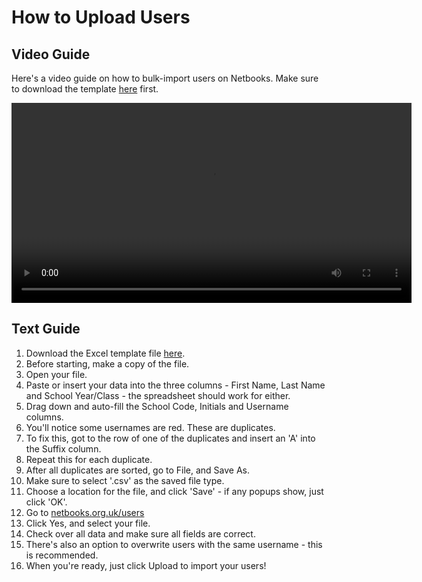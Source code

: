 # How to Upload Users

## Video Guide
Here's a video guide on how to bulk-import users on Netbooks. Make sure to download the template <a href="NetbooksUserImport.xlsx" download>here</a> first.

<video width="640" height="320" controls>
  <source src="../NBTutorial2.mp4" type="video/mp4">
</video>

## Text Guide

1. Download the Excel template file <a href="NetbooksUserImport.xlsx" download>here</a>.
2. Before starting, make a copy of the file.
3. Open your file.
4. Paste or insert your data into the three columns - First Name, Last Name and School Year/Class - the spreadsheet should work for either.
5. Drag down and auto-fill the School Code, Initials and Username columns.
6. You'll notice some usernames are red. These are duplicates.
7. To fix this, got to the row of one of the duplicates and insert an 'A' into the Suffix column.
8. Repeat this for each duplicate.
9. After all duplicates are sorted, go to File, and Save As.
10. Make sure to select '.csv' as the saved file type.
11. Choose a location for the file, and click 'Save' - if any popups show, just click 'OK'.
12. Go to [netbooks.org.uk/users](https://netbooks.org.uk/users)
13. Click Yes, and select your file.
14. Check over all data and make sure all fields are correct.
15. There's also an option to overwrite users with the same username - this is recommended.
16. When you're ready, just click Upload to import your users!